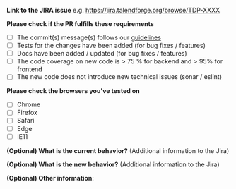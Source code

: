 **Link to the JIRA issue**
e.g. https://jira.talendforge.org/browse/TDP-XXXX

**Please check if the PR fulfills these requirements**

- [ ] The commit(s) message(s) follows our [guidelines](https://github.com/talend/tools/blob/master/tools-root-github/CONTRIBUTING.md#commit-message-format)
- [ ] Tests for the changes have been added (for bug fixes / features)
- [ ] Docs have been added / updated (for bug fixes / features)
- [ ] The code coverage on new code is > 75 % for backend and > 95% for frontend
- [ ] The new code does not introduce new technical issues (sonar / eslint)

**Please check the browsers you've tested on**

- [ ] Chrome
- [ ] Firefox
- [ ] Safari
- [ ] Edge
- [ ] IE11

**(Optional) What is the current behavior?**
(Additional information to the Jira)


**(Optional) What is the new behavior?**
(Additional information to the Jira)


**(Optional) Other information**:
